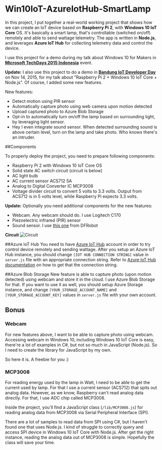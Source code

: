 # Win10IoT-AzureIotHub-SmartLamp
In this project, I put together a real-world working project that shows how we can create an IoT device based on **Raspberry Pi 2**, 
with **Windows 10 IoT Core** OS. It's basically a smart lamp, that's controllable (switched on/off) remotely and able to send wattage telemetry. 
The app is written in **Node.js**, and leverages **Azure IoT Hub** for collecting telemetry data and control the device.

I use this project for a demo during my talk about Windows 10 for Makers in [**Microsoft TechDays 2015 Indonesia**](http://aka.ms/techdaysid) event.

**Update:**
I also use this project to do a demo in [**Bandung IoT Developer Day**](http://edu.dycode.co.id/bdg-iotdevday/) on Nov 14, 2015, for my talk about "Raspberry Pi 2 + Windows 10 IoT Core + Node.js". Of course, I added some new features.

New features:
* Detect motion using PIR sensor
* Automatically capture photo using web camera upon motion detected
* Upload captured photo to Azure Blob Storage
* Opt-in to automatically turn on/off the lamp based on surrounding light, by leveraging light sensor.
* Hey I even integrate sound sensor. When detected surrounding sound is above certain level, turn on the lamp and take photo. Who knows there's an intruder.

##Components

To properly deploy the project, you need to prepare following components:

* Raspberry Pi 2 with Windows 10 IoT Core OS
* Solid state AC switch circuit (circuit is below)
* AC light bulb
* AC current sensor ACS712 5A
* Analog to Digital Converter IC MCP3008
* Voltage divider circuit to convert 5 volts to 3.3 volts. Output from ACS712 is in 5 volts level, while Raspberry Pi expects 3.3 volts. 

**Update:**
Optionally you need additional components for the new features:
* Webcam. Any webcam should do. I use Logitech C170
* Piezoelectric infrared (PIR) sensor
* Sound sensor. I use [this one](http://www.dfrobot.com/index.php?route=product/product&product_id=83#.VpCJbxWriko) from DFRobot

**Circuit**
![Circuit](https://raw.githubusercontent.com/andriyadi/Win10IoT-AzureIotHub-SmartLamp/master/Circuit.jpeg)

##Azure IoT Hub
You need to have [Azure IoT Hub](https://azure.microsoft.com/en-us/develop/iot/) account in order to try control device remotely and sending wattage. After you setup an Azure IoT Hub instance, you should change `[IOT HUB CONNECTION STRING]` value in `server.js` file with an appropriate connection string. Refer to [Azure IoT Hub documentation](https://azure.microsoft.com/en-us/documentation/articles/iot-hub-devguide/) on how to get that the connection string.

##Azure Blob Storage
New feature is able to capture photo (upon motion detected) using webcam and store it in the cloud. I use Azure Blob Storage for that. If you want to use it as well, you should setup Azure Storage instance, and change `[YOUR_STORAGE_ACCOUNT_NAME]` and `[YOUR_STORAGE_ACCOUNT_KEY]` values in `server.js` file with your own account.


## Bonus
### Webcam
For new features above, I want to be able to capture photo using webcam. Accessing webcam in Windows 10, including Windows 10 IoT Core is easy, there're a lot of examples in C#, but not so much in JavaScript (Node.js). So I need to create the library for JavaScript by my own.

So here it is. A freebie for you :)

### MCP3008
For reading energy used by the lamp in Watt, I need to be able to get the current used by lamp. For that I use a current sensor (ACS712) that spits out analog data. 
However, as we know, Raspberry can't read analog data directly. For that, I use ADC chip called MCP3008.

Inside the project, you'll find a JavaScript class (`/lib/MCP3008.js`) for reading analog data from MCP3008 via Serial Peripheral Interface (SPI). 

There are a lot of samples to read data from SPI using C#, but I haven't found one that uses Node.js. I kind of struggle to correctly query and access SPI device in Windows 10 IoT Core with Node.js. After get the right instance, reading the analog data out of MCP3008 is simple. Hopefully the class will save your time.




